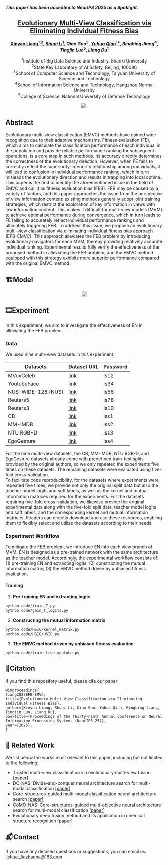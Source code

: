 _**This paper has been accepted to NeurIPS 2025 as a Spotlight.**_

<h2 align="center"> <a href="https://nips.cc/virtual/2025/poster/115223">Evolutionary Multi-View Classification via Eliminating Individual Fitness Bias</a></h2>

<div align="center">

**[Xinyan Liang<sup>1,2</sup>](https://xinyanliang.github.io/), [_Shuai Li_<sup>1</sup>](https://github.com/LiShuailzn), _Qian Guo_<sup>3</sup>, [_Yuhua Qian_<sup>1*</sup>](http://dig.sxu.edu.cn/qyh/),  _Bingbing Jiang_<sup>4</sup>, _Tingjin Luo_<sup>5</sup>, _Liang Du_<sup>1</sup>**

<sup>1</sup>Institute of Big Data Science and Industry, Shanxi University<br>
<sup>2</sup>State Key Laboratory of AI Safety, Beijing, 100086<br>
<sup>3</sup>School of Computer Science and Technology, Taiyuan University of Science and Technology<br>
<sup>4</sup>School of Information Science and Technology, Hangzhou Normal University<br>
<sup>5</sup>College of Science, National University of Defense Technology<br>


<a href='https://nips.cc/virtual/2025/poster/115223'><img src='https://img.shields.io/badge/NIPS%202025-Poster-blue'></a>&nbsp;

</div>


## Abstract
Evolutionary multi-view classification (EMVC) methods have gained wide recognition due to their adaptive mechanisms. Fitness evaluation (FE), which aims to calculate the classification performance of each individual in the population and provide reliable performance ranking for subsequent operations, is a core step in such methods. Its accuracy directly determines the correctness of the evolutionary direction.
However, when FE fails to correctly reflect the superiority-inferiority relationship among individuals, it will lead to confusion in individual performance ranking, which in turn misleads the evolutionary direction and results in trapping into local optima. This paper is the first to identify the aforementioned issue in the field of EMVC and call it as fitness evaluation bias (FEB).
FEB may be caused by a variety of factors, and this paper approaches the issue from the perspective of view information content: existing methods generally adopt joint training strategies, which restrict the exploration of key information in views with low information content. This makes it difficult for multi-view models (MVM) to achieve optimal performance during convergence, which in turn leads to FE failing to accurately reflect individual performance rankings and ultimately triggering FEB.
To address this issue, we propose an evolutionary multi-view classification via eliminating individual fitness bias approach (EFB-EMVC). This approach alleviates the FEB problem by introducing evolutionary navigators for each MVM, thereby providing relatively accurate individual ranking.
Experimental results fully verify the effectiveness of the proposed method in alleviating the FEB problem, and the EMVC method equipped with this strategy exhibits more superior performance compared with the original EMVC method.

## 🏗️Model
<div align="center">
  <img src="model.svg" />
</div>

## 🎞️Experiment
In this experiment, we aim to investigate the effectiveness of EN in alleviating the FEB problem.
### Data
We used nine multi-view datasets in this experiment:

| Datasets            | Dataset URL                                            |    Password      | 
|---------------------|--------------------------------------------------------|------------------|
| MVoxCeleb           | [link](https://pan.baidu.com/s/1k6DN1m64bnrRfLK8RiFmqQ)|     ls12         |
| YoutubeFace         | [link](https://pan.baidu.com/s/1SVTWfHpAUdFWwiU5o-kD7Q)|     ls34         | 
| NUS-WIDE-128 (NUS)  | [link](https://pan.baidu.com/s/1udO5jvolHIbd8lOV3w4SYA)|     ls56         | 
| Reuters5            | [link](https://pan.baidu.com/s/1j8pmo88vXsO9pBWQiHVmYA)|     ls78         | 
| Reuters3            | [link](https://pan.baidu.com/s/1ti4OWqXTVnPDhsZ7VjahGQ)|     ls10         | 
| CB                  | [link](https://pan.baidu.com/s/1CqnQFkPkiT-e8ETh2iYcsw)|     lss1         |  
| MM-IMDB             | [link](https://pan.baidu.com/s/1FuiJHU8Xqjt5e_xCvnZwfw)|     lss2         |               
| NTU RGB-D           | [link](https://pan.baidu.com/s/1eam19lCIsXxfzyX6CaOgPw)|     lss3         |                
| EgoGesture          | [link](https://pan.baidu.com/s/1eobwPKqCRe6RereGEcwQWA)|     lss4         |                


For the nine multi-view datasets, the CB, MM-IMDB, NTU RGB-D, and EgoGesture datasets already come with predefined train-test splits provided by the original authors, so we only repeated the experiments five times on these datasets. The remaining datasets were evaluated using five-fold cross-validation.<br>
To facilitate code reproducibility, for the datasets where experiments were repeated five times, we provide not only the original split data but also the teacher model logits and soft labels, as well as the kernel and mutual information matrices required for the experiments. For the datasets requiring five-fold cross-validation, we likewise provide the original experimental data along with the five-fold split data, teacher model logits and soft labels, and the corresponding kernel and mutual information matrices. Readers can directly download and use these resources, enabling them to flexibly select and utilize the datasets according to their needs.

### Experiment Workflow
To mitigate the FEB problem, we introduce EN into each view branch of MVM. EN is designed as a pre-trained network with the same architecture as the teacher model. Accordingly, the experimental workflow consists of: (1) pre-training EN and extracting logits; (2) constructing the mutual information matrix; (3) the EMVC method driven by unbiased fitness evaluation.

#### Training
1. **Pre-training EN and extracting logits**
```bash
python code/train_T.py
python code/gain_T_logits.py
```
2. **Constructing the mutual information matrix**
```bash
python code/HSIC/kernel_matrix.py
python code/HSIC/HSIC.py
```
3. **The EMVC method driven by unbiased fitness evaluation**
```bash
python code/train_tree_youtube.py
```

## 📑Citation
If you find this repository useful, please cite our paper:
```
@inproceedings{
liang2025EFB-EMVC,
title={Evolutionary Multi-View Classification via Eliminating Individual Fitness Bias},
author={Xinyan Liang, Shuai Li, Qian Guo, Yuhua Qian, Bingbing Jiang, Tingjin Luo, Liang Du},
booktitle={Proceedings of the Thirty-ninth Annual Conference on Neural Information Processing Systems (NeurIPS-25)},
year={2025},
}
```

## 🔬 Related Work
We list below the works most relevant to this paper, including but not limited to the following:
- Trusted multi-view classification via evolutionary multi-view fusion [[paper]](https://openreview.net/pdf?id=M3kBtqpys5)
- DC-NAS: Divide-and-conquer neural architecture search for multi-modal classification [[paper]](https://ojs.aaai.org/index.php/AAAI/article/view/29281)
- Core-structures-guided multi-modal classification neural architecture search [[paper]](https://www.ijcai.org/proceedings/2024/0440.pdf)
- CoMO-NAS: Core-structures-guided multi-objective neural architecture search for multi-modal classification [[paper]](https://dl.acm.org/doi/10.1145/3664647.3681351)
- Evolutionary deep fusion method and its application in chemical structure recognition [[paper]](https://ieeexplore.ieee.org/document/9373673)

<!-- ## 🙏 Acknowledgement -->




## 📬Contact
If you have any detailed questions or suggestions, you can email us: [lishuai_liuzhaona@163.com](mailto:lishuai_liuzhaona@163.com)
